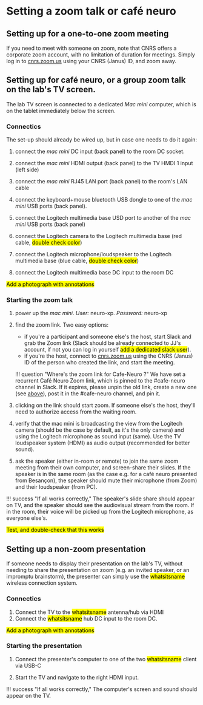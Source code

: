 # Setting a zoom talk or café neuro


## Setting up for a one-to-one zoom meeting 

If you need to meet with someone on zoom, note that CNRS offers a corporate zoom account, with no limitation of duration for meetings. Simply log in to [cnrs.zoom.us](https://cnrs.zoom.us) using your CNRS (Janus) ID, and zoom away. 


## Setting up for café neuro, or a group zoom talk on the lab's TV screen.

The lab TV screen is connected to a dedicated _Mac mini_ computer, which is on the tablet immediately below the screen. 

### Connectics

The set-up should already be wired up, but in case one needs to do it again: 

1. connect the _mac mini_ DC input (back panel) to the room DC socket. 

2. connect the _mac mini_ HDMI output (back panel) to the TV HMDI 1 input (left side)

3. connect the _mac mini_ RJ45 LAN port (back panel) to the room's LAN cable

4. connect the keyboard+mouse bluetooth USB dongle to one of the _mac mini_ USB ports (back panel).

5. connect the Logitech multimedia base USD port to another of the _mac mini_ USB ports (back panel) 

6. connect the Logitech camera to the Logitech multimedia base (red cable, <mark style="background-color:yellow;">double check color</mark>)

7. connect the Logitech microphone/loudspeaker to the Logitech multimedia base (blue cable, <mark style="background-color:yellow;">double check color</mark>)

8. connect the Logitech multimedia base DC input to the room DC

<mark style="background-color:yellow;">Add a photograph with annotations</mark>

### Starting the zoom talk

1. power up the _mac mini_. *User:* neuro-xp. *Password:* neuro-xp

2. find the zoom link. Two easy options: 
	- if you're a participant and someone else's the host, start Slack and grab the Zoom link (Slack should be already connected to JJ's account, if not you can log in yourself <mark style="background-color:yellow;">add a dedicated slack user</mark>). 
	- if you're the host, connect to [cnrs.zoom.us](https://cnrs.zoom.us) using the CNRS (Janus) ID of the person who created the link, and start the meeting. 

	!!! question "Where's the zoom link for Cafe-Neuro ?"
		We have set a recurrent Café Neuro Zoom link, which is pinned to the #cafe-neuro channel in Slack. If it expires, please unpin the old link, create a new one (see [above](#setting-up-for-a-one-to-one-zoom-meeting)), post it in the #cafe-neuro channel, and pin it. 

3. clicking on the link should start zoom. If someone else's the host, they'll need to authorize access from the waiting room. 

4. verify that the mac mini is broadcasting the view from the Logitech camera (should be the case by default, as it's the only camera) and using the Logitech microphone as sound input (same). Use the TV loudspeaker system (HDMI) as audio output (recommended for better sound). 

5. ask the speaker (either in-room or remote) to join the same zoom meeting from their own computer, and screen-share their slides. If the speaker is in the same room (as the case e.g. for a café neuro presented from Besançon), the speaker should mute their microphone (from Zoom) and their loudspeaker (from PC). 

!!! success "If all works correctly,"
	The speaker's slide share should appear on TV, and the speaker should see the audiovisual stream from the room. If in the room, their voice will be picked up from the Logitech microphone, as everyone else's. 


<mark style="background-color:yellow;">Test, and double-check that this works</mark>

## Setting up a non-zoom presentation

If someone needs to display their presentation on the lab's TV, without needing to share the presentation on zoom (e.g. an invited speaker, or an impromptu brainstorm), the presenter can simply use the <mark style="background-color:yellow;">whatsitsname</mark> wireless connection system. 

### Connectics

1. Connect the TV to the <mark style="background-color:yellow;">whatsitsname</mark> antenna/hub via HDMI 
2. Connect the <mark style="background-color:yellow;">whatsitsname</mark> hub DC input to the room DC.

<mark style="background-color:yellow;">Add a photograph with annotations</mark>

### Starting the presentation 

1. Connect the presenter's computer to one of the two <mark style="background-color:yellow;">whatsitsname</mark> client via USB-C

2. Start the TV and navigate to the right HDMI input. 

!!! success "If all works correctly,"
	The computer's screen and sound should appear on the TV. 






